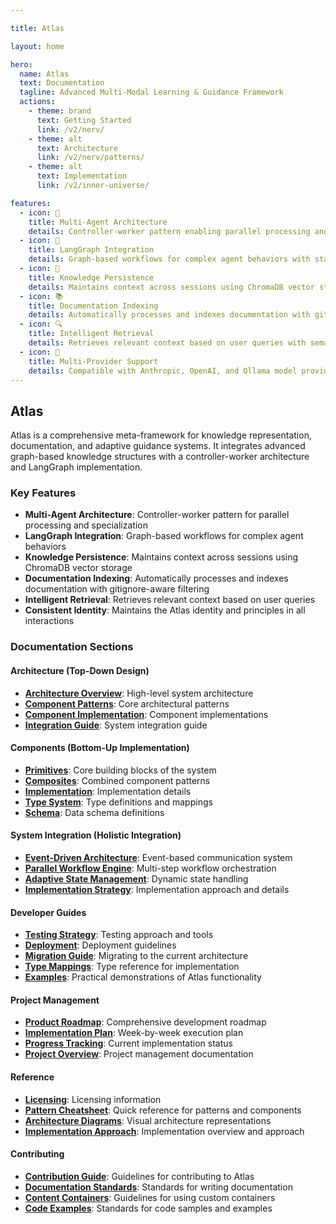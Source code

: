 ```yaml
---

title: Atlas

layout: home

hero:
  name: Atlas
  text: Documentation
  tagline: Advanced Multi-Modal Learning & Guidance Framework
  actions:
    - theme: brand
      text: Getting Started
      link: /v2/nerv/
    - theme: alt
      text: Architecture
      link: /v2/nerv/patterns/
    - theme: alt
      text: Implementation
      link: /v2/inner-universe/

features:
  - icon: 🤖
    title: Multi-Agent Architecture
    details: Controller-worker pattern enabling parallel processing and agent specialization
  - icon: 🔄
    title: LangGraph Integration
    details: Graph-based workflows for complex agent behaviors with state management
  - icon: 🧠
    title: Knowledge Persistence
    details: Maintains context across sessions using ChromaDB vector storage
  - icon: 📚
    title: Documentation Indexing
    details: Automatically processes and indexes documentation with gitignore-aware filtering
  - icon: 🔍
    title: Intelligent Retrieval
    details: Retrieves relevant context based on user queries with semantic search
  - icon: 🧩
    title: Multi-Provider Support
    details: Compatible with Anthropic, OpenAI, and Ollama model providers
---
```


## Atlas

Atlas is a comprehensive meta-framework for knowledge representation, documentation, and adaptive guidance systems. It integrates advanced graph-based knowledge structures with a controller-worker architecture and LangGraph implementation.

### Key Features

- **Multi-Agent Architecture**: Controller-worker pattern for parallel processing and specialization
- **LangGraph Integration**: Graph-based workflows for complex agent behaviors
- **Knowledge Persistence**: Maintains context across sessions using ChromaDB vector storage
- **Documentation Indexing**: Automatically processes and indexes documentation with gitignore-aware filtering
- **Intelligent Retrieval**: Retrieves relevant context based on user queries
- **Consistent Identity**: Maintains the Atlas identity and principles in all interactions

### Documentation Sections

#### Architecture (Top-Down Design)
- **[Architecture Overview](./v2/nerv/)**: High-level system architecture
- **[Component Patterns](./v2/nerv/patterns/)**: Core architectural patterns
- **[Component Implementation](./v2/nerv/components/)**: Component implementations
- **[Integration Guide](./v2/inner-universe/integration_guide.md)**: System integration guide

#### Components (Bottom-Up Implementation)
- **[Primitives](./v2/nerv/primitives/)**: Core building blocks of the system
- **[Composites](./v2/nerv/composites/)**: Combined component patterns
- **[Implementation](./v2/inner-universe/implementation.md)**: Implementation details
- **[Type System](./v2/inner-universe/types.md)**: Type definitions and mappings
- **[Schema](./v2/inner-universe/schema.md)**: Data schema definitions

#### System Integration (Holistic Integration)
- **[Event-Driven Architecture](./v2/nerv/composites/event_driven_architecture.md)**: Event-based communication system
- **[Parallel Workflow Engine](./v2/nerv/composites/parallel_workflow_engine.md)**: Multi-step workflow orchestration
- **[Adaptive State Management](./v2/nerv/composites/adaptive_state_management.md)**: Dynamic state handling
- **[Implementation Strategy](./v2/inner-universe/implementation.md)**: Implementation approach and details

#### Developer Guides
- **[Testing Strategy](./v2/inner-universe/testing_strategy.md)**: Testing approach and tools
- **[Deployment](./v2/inner-universe/deployment.md)**: Deployment guidelines
- **[Migration Guide](./v2/inner-universe/migration_guide.md)**: Migrating to the current architecture
- **[Type Mappings](./v2/inner-universe/type_mappings.md)**: Type reference for implementation
- **[Examples](https://github.com/inherent-design/atlas/tree/main/examples)**: Practical demonstrations of Atlas functionality

#### Project Management
- **[Product Roadmap](./project-management/roadmap/product_roadmap.md)**: Comprehensive development roadmap
- **[Implementation Plan](./project-management/planning/accelerated_implementation_plan.md)**: Week-by-week execution plan
- **[Progress Tracking](./project-management/tracking/todo.md)**: Current implementation status
- **[Project Overview](./project-management/index.md)**: Project management documentation

#### Reference
- **[Licensing](./reference/licensing.md)**: Licensing information
- **[Pattern Cheatsheet](./v2/nerv/types/cheatsheet.md)**: Quick reference for patterns and components
- **[Architecture Diagrams](./v2/nerv/types/diagrams.md)**: Visual architecture representations
- **[Implementation Approach](./v2/inner-universe/index.md)**: Implementation overview and approach

#### Contributing
- **[Contribution Guide](./contributing/)**: Guidelines for contributing to Atlas
- **[Documentation Standards](./contributing/documentation-standards.md)**: Standards for writing documentation
- **[Content Containers](./contributing/content-containers.md)**: Guidelines for using custom containers
- **[Code Examples](./contributing/code-examples.md)**: Standards for code samples and examples
